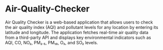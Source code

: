 # Air-Quality-Checker
Air Quality Checker is a web-based application that allows users to check the air quality index (AQI) and pollutant levels for any location by entering its latitude and longitude. The application fetches real-time air quality data from a third-party API and displays key environmental indicators such as AQI, CO, NO₂, PM₂.₅, PM₁₀, O₃, and SO₂ levels.

